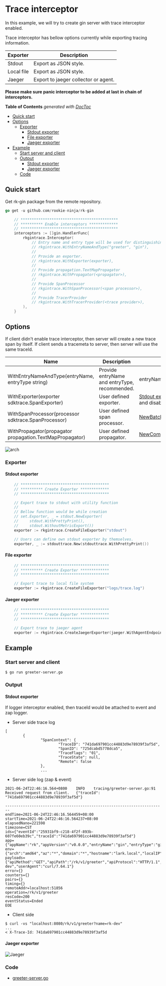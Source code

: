 # Trace interceptor
In this example, we will try to create gin server with trace interceptor enabled.

Trace interceptor has bellow options currently while exporting tracing information.

| Exporter | Description |
| ---- | ---- |
| Stdout | Export as JSON style. |
| Local file | Export as JSON style. |
| Jaeger | Export to jaeger collector or agent. |

**Please make sure panic interceptor to be added at last in chain of interceptors.**

<!-- START doctoc generated TOC please keep comment here to allow auto update -->
<!-- DON'T EDIT THIS SECTION, INSTEAD RE-RUN doctoc TO UPDATE -->
**Table of Contents**  *generated with [DocToc](https://github.com/thlorenz/doctoc)*

- [Quick start](#quick-start)
- [Options](#options)
  - [Exporter](#exporter)
    - [Stdout exporter](#stdout-exporter)
    - [File exporter](#file-exporter)
    - [Jaeger exporter](#jaeger-exporter)
- [Example](#example)
  - [Start server and client](#start-server-and-client)
  - [Output](#output)
    - [Stdout exporter](#stdout-exporter-1)
    - [Jaeger exporter](#jaeger-exporter-1)
  - [Code](#code)

<!-- END doctoc generated TOC please keep comment here to allow auto update -->

## Quick start
Get rk-gin package from the remote repository.

```go
go get -u github.com/rookie-ninja/rk-gin
```
```go
    // ********************************************
    // ********** Enable interceptors *************
    // ********************************************
    interceptors := []gin.HandlerFunc{
        rkgintrace.Interceptor(
            // Entry name and entry type will be used for distinguishing interceptors. Recommended.
            // rkgintrace.WithEntryNameAndType("greeter", "gin"),
            //
            // Provide an exporter.
            // rkgintrace.WithExporter(exporter),
            //
            // Provide propagation.TextMapPropagator
            // rkgintrace.WithPropagator(<propagator>),
            //
            // Provide SpanProcessor
            // rkgintrace.WithSpanProcessor(<span processor>),
            //
            // Provide TracerProvider
            // rkgintrace.WithTracerProvider(<trace provider>),
        ),
    }
```

## Options
If client didn't enable trace interceptor, then server will create a new trace span by itself. If client sends a tracemeta to server, 
then server will use the same traceId.

| Name | Description | Default |
| ---- | ---- | ---- |
| WithEntryNameAndType(entryName, entryType string) | Provide entryName and entryType, recommended. | entryName=gin, entryType=gin |
| WithExporter(exporter sdktrace.SpanExporter) | User defined exporter. | [Stdout exporter](https://pkg.go.dev/go.opentelemetry.io/otel/exporters/stdout) with pretty print and disabled metrics |
| WithSpanProcessor(processor sdktrace.SpanProcessor) | User defined span processor. | [NewBatchSpanProcessor](https://pkg.go.dev/go.opentelemetry.io/otel/sdk/trace#NewBatchSpanProcessor) |
| WithPropagator(propagator propagation.TextMapPropagator) | User defined propagator. | [NewCompositeTextMapPropagator](https://pkg.go.dev/go.opentelemetry.io/otel/propagation#TextMapPropagator) |

![arch](img/arch.png)

### Exporter
#### Stdout exporter
```go
    // ****************************************
    // ********** Create Exporter *************
    // ****************************************

    // Export trace to stdout with utility function
    //
    // Bellow function would be while creation
    // set.Exporter, _ = stdout.NewExporter(
    //     stdout.WithPrettyPrint(),
    //     stdout.WithoutMetricExport())
    exporter := rkgintrace.CreateFileExporter("stdout")

    // Users can define own stdout exporter by themselves.
	exporter, _ := stdouttrace.New(stdouttrace.WithPrettyPrint())
```

#### File exporter
```go
    // ****************************************
    // ********** Create Exporter *************
    // ****************************************

    // Export trace to local file system
    exporter := rkgintrace.CreateFileExporter("logs/trace.log")
```

#### Jaeger exporter
```go
    // ****************************************
    // ********** Create Exporter *************
    // ****************************************

	// Export trace to jaeger agent
	exporter := rkgintrace.CreateJaegerExporter(jaeger.WithAgentEndpoint())
```

## Example
### Start server and client
```shell script
$ go run greeter-server.go
```

### Output
#### Stdout exporter
If logger interceptor enabled, then traceId would be attached to event and zap logger.

- Server side trace log
```shell script
[
        {
                "SpanContext": {
                        "TraceID": "741da697901cc44883d9e78939f3af5d",
                        "SpanID": "725dcabd5778dca5",
                        "TraceFlags": "01",
                        "TraceState": null,
                        "Remote": false
                },
                ...
```

- Server side log (zap & event)
```shell script
2021-06-24T22:46:16.564+0800    INFO    tracing/greeter-server.go:91    Received request from client.   {"traceId": "741da697901cc44883d9e78939f3af5d"}
```
```shell script
------------------------------------------------------------------------
endTime=2021-06-24T22:46:16.564459+08:00
startTime=2021-06-24T22:46:16.564237+08:00
elapsedNano=221598
timezone=CST
ids={"eventId":"25931bf9-c218-4f2f-893b-607fe60eb39c","traceId":"741da697901cc44883d9e78939f3af5d"}
app={"appName":"rk","appVersion":"v0.0.0","entryName":"gin","entryType":"gin"}
env={"arch":"amd64","az":"*","domain":"*","hostname":"lark.local","localIP":"10.8.0.2","os":"darwin","realm":"*","region":"*"}
payloads={"apiMethod":"GET","apiPath":"/rk/v1/greeter","apiProtocol":"HTTP/1.1","apiQuery":"name=rk-dev","userAgent":"curl/7.64.1"}
error={}
counters={}
pairs={}
timing={}
remoteAddr=localhost:51856
operation=/rk/v1/greeter
resCode=200
eventStatus=Ended
EOE
```

- Client side
```shell script
$ curl -vs "localhost:8080/rk/v1/greeter?name=rk-dev"
...
< X-Trace-Id: 741da697901cc44883d9e78939f3af5d
```

#### Jaeger exporter
![Jaeger](img/jaeger.png)

### Code
- [greeter-server.go](greeter-server.go)
